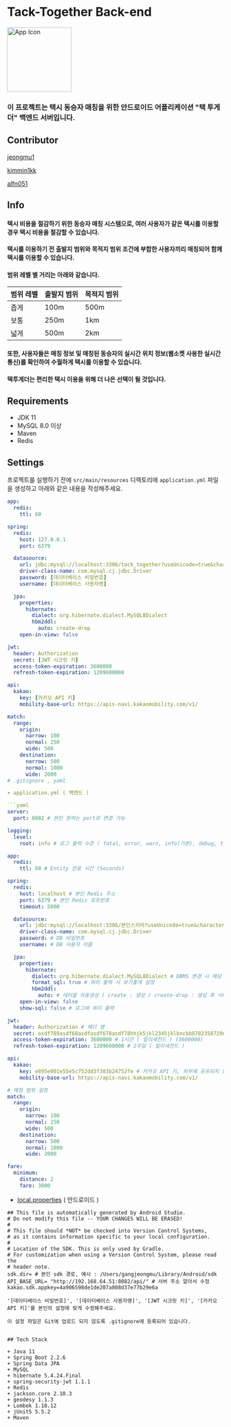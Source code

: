 # Tack-Together Back-end

<p align = left> <img width="150" alt="App Icon" src="https://user-images.githubusercontent.com/101302590/232203145-b179c27f-2062-45ba-a31c-7bb807d50807.png" /> </p>

### 이 프로젝트는 택시 동승자 매칭을 위한 안드로이드 어플리케이션 "택 투게더" 백엔드 서버입니다.

## Contributor
[jeongmu1](https://github.com/jeongmu1)

[kimmin1kk](https://github.com/kimmin1kk)

[alfn051](https://github.com/alfn051)

## Info

#### 택시 비용을 절감하기 위한 동승자 매칭 시스템으로, 여러 사용자가 같은 택시를 이용할 경우 택시 비용을 절감할 수 있습니다.

#### 택시를 이용하기 전 출발지 범위와 목적지 범위 조건에 부합한 사용자끼리 매칭되어 함께 택시를 이용할 수 있습니다.

#### 범위 레벨 별 거리는 아래와 같습니다.

| 범위 레벨 | 출발지 범위 | 목적지 범위 |
| --------- | ----------- | ----------- |
| 좁게      | 100m        | 500m        |
| 보통      | 250m        | 1km         |
| 넓게      | 500m        | 2km         |

#### 또한, 사용자들은 매칭 정보 및 매칭된 동승자의 실시간 위치 정보(웹소켓 사용한 실시간 통신)를 확인하여 수월하게 택시를 이용할 수 있습니다.

#### 택투게더는 편리한 택시 이용을 위해 더 나은 선택이 될 것입니다.

## Requirements
+ JDK 11
+ MySQL 8.0 이상
+ Maven
+ Redis

## Settings

프로젝트를 실행하기 전에 `src/main/resources` 디렉토리에 `application.yml` 파일을 생성하고 아래와 같은 내용을 작성해주세요.
```yaml
app:
  redis:
    ttl: 60

spring:
  redis:
    host: 127.0.0.1
    port: 6379

  datasource:
    url: jdbc:mysql://localhost:3306/tack_together?useUnicode=true&characterEncoding=utf8&useJDBCCompliantTimezoneShift=true&useLegacyDatetimeCode=false&serverTimezone=UTC&useSSL=true
    driver-class-name: com.mysql.cj.jdbc.Driver
    password: [데이터베이스 비밀번호]
    username: [데이터베이스 사용자명]

  jpa:
    properties:
      hibernate:
        dialect: org.hibernate.dialect.MySQL8Dialect
        hbm2ddl:
          auto: create-drop
    open-in-view: false

jwt:
  header: Authorization
  secret: [JWT 시크릿 키]
  access-token-expiration: 3600000
  refresh-token-expiration: 1209600000

api:
  kakao:
    key: [카카오 API 키]
    mobility-base-url: https://apis-navi.kakaomobility.com/v1/

match:
  range:
    origin:
      narrow: 100
      normal: 250
      wide: 500
    destination:
      narrow: 500
      normal: 1000
      wide: 2000
# .gitignore , yaml

- application.yml ( 백엔드 )

```yaml
server:
  port: 8082 # 본인 원하는 port로 변경 가능

logging:
  level:
    root: info # 로그 출력 수준 ( fatal, error, warn, info(기본), debug, trace )

app:
  redis:
    ttl: 60 # Entity 만료 시간 (Seconds)

spring:
  redis:
    host: localhost # 본인 Redis 주소
    port: 6379 # 본인 Redis 포트번호
    timeout: 5000

  datasource:
    url: jdbc:mysql://localhost:3306/본인스키마?useUnicode=true&characterEncoding=utf8&useJDBCCompliantTimezoneShift=true&useLegacyDatetimeCode=false&serverTimezone=UTC&useSSL=true
    driver-class-name: com.mysql.cj.jdbc.Driver
    password: # DB 비밀번호
    username: # DB 사용자 이름

  jpa:
    properties:
      hibernate:
        dialect: org.hibernate.dialect.MySQL8Dialect # DBMS 변경 시 해당 dialect 변경필요
        format_sql: true # 쿼리 출력 시 보기좋게 설정
        hbm2ddl:
          auto: # 테이블 자동생성 ( create : 생성 / create-drop : 생성 후 서버 끄면 삭제 / update : 기존 스키마 유지하고, 컬럼 추가 삭제작업 / validate : 엔티티 구성이랑 스키마 다르면 예외발생 )
    open-in-view: false
    show-sql: false # 로그에 쿼리 출력

jwt:
  header: Authorization # 헤더 명
  secret: asdf789asdf68asdfasdf678asdf78hhjk5jkl2345jklbncbb8782358729nhhgs # 디코딩 키, 변경 가능
  access-token-expiration: 3600000 # 1시간 ( 밀리세컨드 ) (3600000)
  refresh-token-expiration: 1209600000 # 2주일 ( 밀리세컨드 )

api:
  kakao:
    key: e895e001e55e5c752dd3f383b24752fe # 카카오 API 키, 외부에 공유되지 않도록 주의 !!!
    mobility-base-url: https://apis-navi.kakaomobility.com/v1/

# 매칭 범위 설정
match:
  range:
    origin:
      narrow: 100
      normal: 250
      wide: 500
    destination:
      narrow: 500
      normal: 1000
      wide: 2000

fare:
  minimum:
    distance: 2
    fare: 3800
```

- [local.properties](http://local.properties) ( 안드로이드 )

```
## This file is automatically generated by Android Studio.
# Do not modify this file -- YOUR CHANGES WILL BE ERASED!
#
# This file should *NOT* be checked into Version Control Systems,
# as it contains information specific to your local configuration.
#
# Location of the SDK. This is only used by Gradle.
# For customization when using a Version Control System, please read the
# header note.
sdk.dir= # 본인 sdk 경로, 예시 : /Users/gangjeongmu/Library/Android/sdk
API_BASE_URL= "http://192.168.64.51:8082/api/" # 서버 주소 알아서 수정
kakao.sdk.appkey=4a906598de1de207a808d37e77b29e6a
```
```
'[데이터베이스 비밀번호]', '[데이터베이스 사용자명]', '[JWT 시크릿 키]', '[카카오 API 키]'를 본인의 설정에 맞게 수정해주세요.

이 설정 파일은 Git에 업로드 되지 않도록 .gitignore에 등록되어 있습니다.


## Tech Stack

+ Java 11
+ Spring Boot 2.2.6
+ Spring Data JPA
+ MySQL
+ hibernate 5.4.24.Final
+ spring-security-jwt 1.1.1
+ Redis
+ jackson.core 2.10.3
+ geodesy 1.1.3
+ Lombok 1.18.12
+ jUnit5 5.5.2
+ Maven
